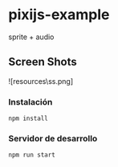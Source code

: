 # pixijs-example
sprite + audio

## Screen Shots
![resources\ss.png]

### Instalación

```
npm install
```
### Servidor de desarrollo
```
npm run start
```

